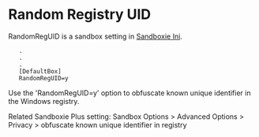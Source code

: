 # Random Registry UID

RandomRegUID is a sandbox setting in [Sandboxie Ini](SandboxieIni.md).

```
   .
   .
   .
   [DefaultBox]
   RandomRegUID=y
```

Use the 'RandomRegUID=y' option to obfuscate known unique identifier in the Windows registry.

Related Sandboxie Plus setting: Sandbox Options > Advanced Options > Privacy > obfuscate known unique identifier in registry
